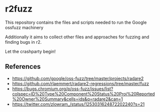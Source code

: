 r2fuzz
======

This repository contains the files and scripts needed to run the Google ossfuzz machinery

Additionally it aims to collect other files and approaches for fuzzing and finding bugs in r2.

Let the crashparty begin!

References
----------
* https://github.com/google/oss-fuzz/tree/master/projects/radare2
* https://github.com/rlaemmert/radare2-regressions/tree/master/fuzz
* https://bugs.chromium.org/p/oss-fuzz/issues/list?colspec=ID%20Type%20Component%20Status%20Proj%20Reported%20Owner%20Summary&cells=ids&q=radare2&can=1
* https://twitter.com/zlowram_/status/1253031624872202240?s=21

